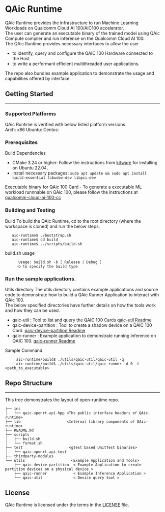# QAic Runtime

QAic Runtime provides the infrastructure to run Machine Learning Workloads on
Qualcomm Cloud AI 100/AIC100 accelerator.  
The user can generate an executable binary of the trained model using QAic Compute compiler and
run inference on the Qualcomm Cloud AI 100.  
The QAic Runtime provides necessary interfaces to allow the user    

*    to identify, query and configure the QAIC 100 Hardware connected to the Host   
*    to write a performant efficient multithreaded user applications.  
 
The repo also bundles example application to demonstrate the usage and capabilities offered by interface.  

## Getting Started
--------------------------------------------------------------------------------------------------------------

### Supported Platforms

QAic Runtime is verified with below listed platform versions.  
Arch: x86 Ubuntu:  Centos:

### Prerequisites

  Build Dependencies

  - CMake 3.24 or higher:
    Follow the instructions from [kitware](https://apt.kitware.com/) for installing on Ubuntu 22.04.
  - Install necessary packages:
    ```sudo apt update && sudo apt install build-essential libudev-dev libpci-dev```

  Executable binary for QAic 100 Card
     - To generate a executable ML workload runnnable on QAic 100, please follow the instructions at [qualcomm-cloud-ai-100-cc](https://github.com/quic/software-kit-for-qualcomm-cloud-ai-100-cc)

### Building and Testing

   Build
   To build the QAic Runtime, cd to the root directory (where the workspace is cloned) and run the below steps.

```
   aic-runtime$ ./bootstrap.sh
   aic-runtime$ cd build
   aic-runtime$ ../scripts/build.sh
```

   build.sh usage

```
      Usage: build.sh -b [ Release | Debug ] 
     -b to specify the build type 
```

### Run the sample applications.
  Utils directory
  The utils directory contains example applications and source code to demonstrate how to build a QAic Runner
  Application to interact with QAic 100.  
  The below specified directories have further details on how the tools
  work and how they can be used.

*    qaic-util : Tool to list and query the QAIC 100 Cards
    [qaic-util Readme](utils/qaic-util/README)
*    qaic-device-partition : Tool to create a shadow device on a QAIC 100 Card.
    [qaic-device-partition Readme](utils/qaic-device-partition/README)
*    qaic-runner : Example application to demonstrate running inference on QAIC 100.
    [qaic-runner Readme](utils/qaic-runner/README.md)

  Sample Command:

```
     aic-runtime/build$ ./utils/qaic-util/qaic-util -q
     aic-runtime/build$ ./utils/qaic-util/qaic-runner -d 0 -t <path_to_executable>
```

## Repo Structure
--------------------------------------------------------------------------------------------------------------  

This tree demonstrates the layout of open-runtime repo.

```
├── inc
│   └── qaic-openrt-api-hpp <The public interface headers of QAic-runtime>
├── lib                     <Internal library components of QAic-runtime>
├── README.md
├── scripts
│   ├── build.sh
│   └── format.sh
├── test                     <gtest based UnitTest binaries>
│   └── qaic-openrt-api-test
├── thirdparty-modules
└── utils                     <Example Application and Tools>
    ├── qaic-device-partition  < Example Application to create partition devices on a physical device >
    ├── qaic-runner            < Example Inference Application >
    └── qaic-util              < Device query tool >
```

## License
QAic Runtime is licensed under the terms in the [LICENSE](LICENSE) file.
